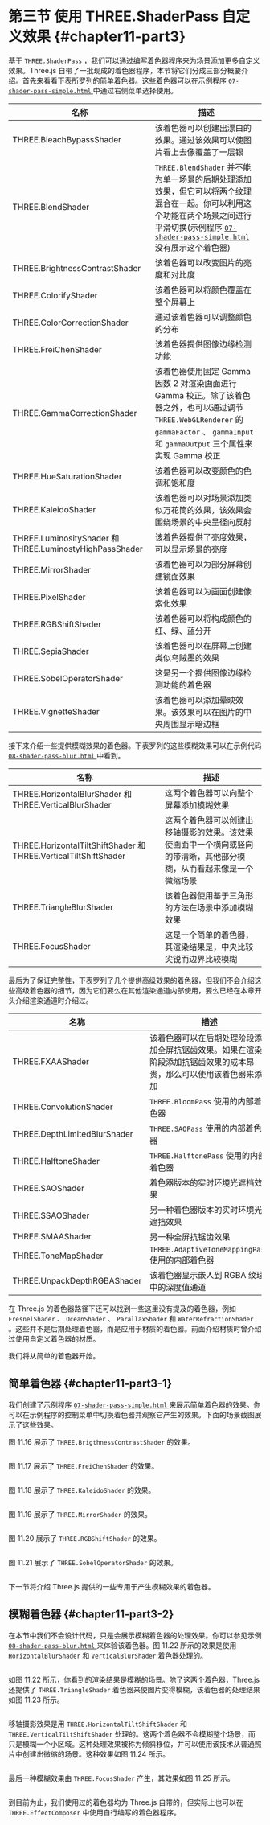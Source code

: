 # 第三节 使用 THREE.ShaderPass 自定义效果 {#chapter11-part3}

基于 `THREE.ShaderPass` ，我们可以通过编写着色器程序来为场景添加更多自定义效果。Three.js 自带了一批现成的着色器程序，本节将它们分成三部分概要介绍。首先来看看下表所罗列的简单着色器。这些着色器可以在示例程序 [ `07-shader-pass-simple.html` ](/example/chapter11/07-shader-pass-simple) 中通过右侧菜单选择使用。

| 名称 | 描述 |
| --- | --- |
| THREE.BleachBypassShader | 该着色器可以创建出漂白的效果。通过该效果可以使图片看上去像覆盖了一层银 |
| THREE.BlendShader | `THREE.BlendShader` 并不能为单一场景的后期处理添加效果，但它可以将两个纹理混合在一起。你可以利用这个功能在两个场景之间进行平滑切换(示例程序 [ `07-shader-pass-simple.html` ](/example/chapter11/07-shader-pass-simple) 没有展示这个着色器) |
| THREE.BrightnessContrastShader | 该着色器可以改变图片的亮度和对比度 |
| THREE.ColorifyShader | 该着色器可以将颜色覆盖在整个屏幕上 |
| THREE.ColorCorrectionShader | 通过该着色器可以调整颜色的分布 |
| THREE.FreiChenShader | 该着色器提供图像边缘检测功能 |
| THREE.GammaCorrectionShader | 该着色器使用固定 Gamma 因数 2 对渲染画面进行 Gamma 校正。除了该着色器之外，也可以通过调节 `THREE.WebGLRenderer` 的 `gammaFactor` 、 `gammaInput` 和 `gammaOutput` 三个属性来实现 Gamma 校正 |
| THREE.HueSaturationShader | 该着色器可以改变颜色的色调和饱和度 |
| THREE.KaleidoShader | 该着色器可以对场景添加类似万花筒的效果，该效果会围绕场景的中央呈径向反射 |
| THREE.LuminosityShader 和 THREE.LuminostyHighPassShader | 该着色器提供了亮度效果，可以显示场景的亮度 |
| THREE.MirrorShader | 该着色器可以为部分屏幕创建镜面效果 |
| THREE.PixelShader | 该着色器可以为画面创建像索化效果 |
| THREE.RGBShiftShader | 该着色器可以将构成颜色的红、绿、蓝分开 |
| THREE.SepiaShader | 该着色器可以在屏幕上创建类似乌贼墨的效果 |
| THREE.SobelOperatorShader | 这是另一个提供图像边缘检测功能的着色器 |
| THREE.VignetteShader | 该着色器可以添加晕映效果。该效果可以在图片的中央周围显示暗边框 |

接下来介绍一些提供模糊效果的着色器。下表罗列的这些模糊效果可以在示例代码 [ `08-shader-pass-blur.html` ](/example/chapter11/08-shader-pass-blur) 中看到。

| 名称 | 描述 |
| --- | --- |
| THREE.HorizontalBlurShader 和 THREE.VerticalBlurShader | 这两个着色器可以向整个屏幕添加模糊效果 |
| THREE.HorizontalTiltShiftShader 和 THREE.VerticalTiltShiftShader | 这两个着色器可以创建出移轴摄影的效果。该效果使画面中一个横向或竖向的带清晰，其他部分模糊，从而看起来像是一个微缩场景 |
| THREE.TriangleBlurShader | 该着色器使用基于三角形的方法在场景中添加模糊效果 |
| THREE.FocusShader | 这是一个简单的着色器，其渲染结果是，中央比较尖锐而边界比较模糊 |

最后为了保证完整性，下表罗列了几个提供高级效果的着色器，但我们不会介绍这些高级着色器的细节，因为它们要么在其他渲染通道内部使用，要么已经在本章开头介绍渲染通道时介绍过。

| 名称 | 描述 |
| --- | --- |
| THREE.FXAAShader | 该着色器可以在后期处理阶段添加全屏抗锯齿效果。如果在渲染阶段添加抗锯齿效果的成本昂贵，那么可以使用该着色器来添加 |
| THREE.ConvolutionShader | `THREE.BloomPass` 使用的内部着色器 |
| THREE.DepthLimitedBlurShader | `THREE.SAOPass` 使用的内部着色器 |
| THREE.HalftoneShader | `THREE.HalftonePass` 使用的内部着色器 |
| THREE.SAOShader | 着色器版本的实时环境光遮挡效果 |
| THREE.SSAOShader | 另一种着色器版本的实时环境光遮挡效果 |
| THREE.SMAAShader | 另一种全屏抗锯齿效果 |
| THREE.ToneMapShader | `THREE.AdaptiveToneMappingPass` 使用的内部着色器 |
| THREE.UnpackDepthRGBAShader | 该着色器显示嵌人到 RGBA 纹理中的深度值通道 |

在 Three.js 的着色器路径下还可以找到一些这里没有提及的着色器，例如 `FresnelShader` 、 `OceanShader` 、 `ParallaxShader` 和 `WaterRefractionShader` 。这些并不是后期处理着色器，而是应用于材质的着色器。前面介绍材质时曾介绍过使用自定义着色器的材质。

我们将从简单的着色器开始。

## 简单着色器 {#chapter11-part3-1}

我们创建了示例程序 [ `07-shader-pass-simple.html` ](/example/chapter11/07-shader-pass-simple) 来展示简单着色器的效果。你可以在示例程序的控制菜单中切换着色器并观察它产生的效果。下面的场景截图展示了这些效果。

图 11.16 展示了 `THREE.BrigthnessContrastShader` 的效果。

<Image :index="16" />

图 11.17 展示了 `THREE.FreiChenShader` 的效果。

<Image :index="17" />

图 11.18 展示了 `THREE.KaleidoShader` 的效果。

<Image :index="18" />

图 11.19 展示了 `THREE.MirrorShader` 的效果。

<Image :index="19" />

图 11.20 展示了 `THREE.RGBShiftShader` 的效果。

<Image :index="20" />

图 11.21 展示了 `THREE.SobelOperatorShader` 的效果。

<Image :index="21" />

下一节将介绍 Three.js 提供的一些专用于产生模糊效果的着色器。

## 模糊着色器 {#chapter11-part3-2}

在本节中我们不会设计代码，只是会展示模糊着色器的处理效果。你可以参见示例[ `08-shader-pass-blur.html` ](/example/chapter11/08-shader-pass-blur)来体验该着色器。图 11.22 所示的效果是使用 `HorizontalBlurShader` 和 `VerticalBlurShader` 着色器处理的。

<Image :index="22" />

如图 11.22 所示，你看到的渲染结果是模糊的场景。除了这两个着色器，Three.js 还提供了 `THREE.TriangleShader` 着色器来使图片变得模糊，该着色器的处理结果如图 11.23 所示。

<Image :index="23" />

移轴摄影效果是用 `THREE.HorizontalTiltShiftShader` 和 `THREE.VerticalTiltShiftShader` 处理的。这两个着色器不会模糊整个场景，而只是模糊一个小区域。这种处理效果被称为倾斜移位，并可以使用该技术从普通照片中创建出微缩的场景。这种效果如图 11.24 所示。

<Image :index="24" />

最后一种模糊效果由 `THREE.FocusShader` 产生，其效果如图 11.25 所示。

<Image :index="25" />

到目前为止，我们使用过的着色器均为 Three.js 自带的，但实际上也可以在 `THREE.EffectComposer` 中使用自行编写的着色器程序。
